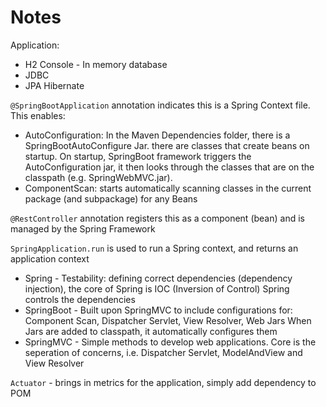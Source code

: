 # Notes
Application:
- H2 Console - In memory database
- JDBC
- JPA Hibernate

`@SpringBootApplication` annotation indicates this is a Spring Context file. 
This enables:
- AutoConfiguration: In the Maven Dependencies folder, there is a SpringBootAutoConfigure Jar.
    there are classes that create beans on startup.
    On startup, SpringBoot framework triggers the AutoConfiguration jar, it then looks through
    the classes that are on the classpath (e.g. SpringWebMVC.jar).
- ComponentScan: starts automatically scanning classes in the current package (and subpackage) for any Beans

`@RestController` annotation registers this as a component (bean) and is managed by the Spring Framework

`SpringApplication.run` is used to run a Spring context, and returns an application context


* Spring - Testability: defining correct dependencies (dependency injection), the core of Spring is IOC (Inversion of Control) Spring controls the dependencies 
* SpringBoot - Built upon SpringMVC to include configurations for: Component Scan, Dispatcher Servlet, View Resolver, Web Jars
    When Jars are added to classpath, it automatically configures them
* SpringMVC - Simple methods to develop web applications. Core is the seperation of concerns, i.e. Dispatcher Servlet, ModelAndView and View Resolver


`Actuator` - brings in metrics for the application, simply add dependency to POM
